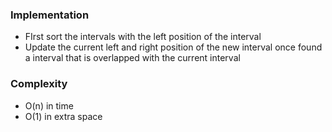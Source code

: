 ### Implementation
- FIrst sort the intervals with the left position of the interval
- Update the current left and right position of the new interval once found a interval that is overlapped with the current interval
​
### Complexity
- O(n) in time
- O(1) in extra space
​
​